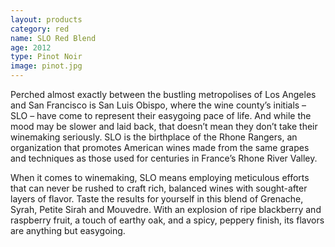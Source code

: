 ```yaml
---
layout: products
category: red
name: SLO Red Blend
age: 2012
type: Pinot Noir 
image: pinot.jpg
---
```



Perched almost exactly between the bustling metropolises of Los Angeles and San Francisco is San Luis Obispo, where the wine county’s initials – SLO – have come to represent their easygoing pace of life. And while the mood may be slower and laid back, that doesn’t mean they don’t take their winemaking seriously. SLO is the birthplace of the Rhone Rangers, an organization that promotes American wines made from the same grapes and techniques as those used for centuries in France’s Rhone River Valley. 

When it comes to winemaking, SLO means employing meticulous efforts that can never be rushed to craft rich, balanced wines with sought-after layers of flavor. Taste the results for yourself in this blend of Grenache, Syrah, Petite Sirah and Mouvedre. With an explosion of ripe blackberry and raspberry fruit, a touch of earthy oak, and a spicy, peppery finish, its flavors are anything but easygoing.